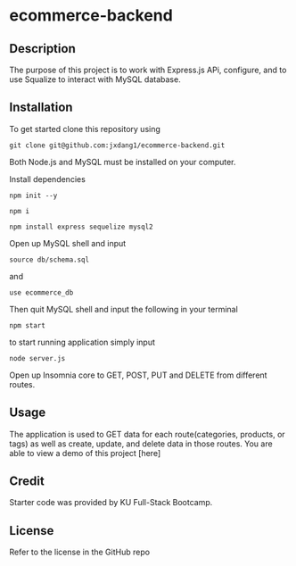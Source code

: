 # ecommerce-backend

## Description

The purpose of this project is to work with Express.js APi, configure, and to use Squalize to interact with MySQL database.

## Installation

To get started clone this repository using 
<br>
```terminal
git clone git@github.com:jxdang1/ecommerce-backend.git
```
Both Node.js and MySQL must be installed on your computer.

Install dependencies 
```terminal
npm init --y
``` 

```terminal
npm i
```

```terminal
npm install express sequelize mysql2
```

Open up MySQL shell and input 
```terminal
source db/schema.sql
```
and 
```terminal
use ecommerce_db
```
Then quit MySQL shell and input the following in your terminal
```terminal
npm start
```
to start running application simply input 
```terminal
node server.js
```
Open up Insomnia core to GET, POST, PUT and DELETE from different routes.

## Usage
The application is used to GET data for each route(categories, products, or tags) as well as create, update, and delete data in those routes. You are able to view a demo of this project [here]

## Credit

Starter code was provided by KU Full-Stack Bootcamp.

## License

Refer to the license in the GitHub repo